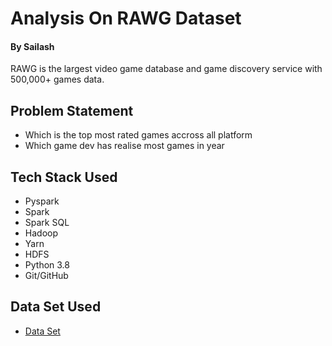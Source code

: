 # Analysis On RAWG Dataset
#### By Sailash

RAWG is the largest video game database and game discovery service with 500,000+ games data.

## Problem Statement
* Which is the top most rated games accross all platform
* Which game dev has realise most games in year


## Tech Stack Used
* Pyspark
* Spark
* Spark SQL
* Hadoop
* Yarn
* HDFS
* Python 3.8
* Git/GitHub

## Data Set Used
* [Data Set](https://api.rawg.io/docs/)
